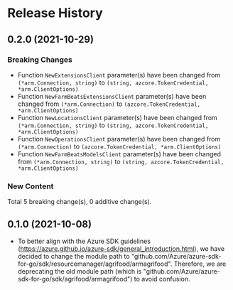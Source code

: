 # Release History

## 0.2.0 (2021-10-29)
### Breaking Changes

- Function `NewExtensionsClient` parameter(s) have been changed from `(*arm.Connection, string)` to `(string, azcore.TokenCredential, *arm.ClientOptions)`
- Function `NewFarmBeatsExtensionsClient` parameter(s) have been changed from `(*arm.Connection)` to `(azcore.TokenCredential, *arm.ClientOptions)`
- Function `NewLocationsClient` parameter(s) have been changed from `(*arm.Connection, string)` to `(string, azcore.TokenCredential, *arm.ClientOptions)`
- Function `NewOperationsClient` parameter(s) have been changed from `(*arm.Connection)` to `(azcore.TokenCredential, *arm.ClientOptions)`
- Function `NewFarmBeatsModelsClient` parameter(s) have been changed from `(*arm.Connection, string)` to `(string, azcore.TokenCredential, *arm.ClientOptions)`

### New Content


Total 5 breaking change(s), 0 additive change(s).


## 0.1.0 (2021-10-08)
- To better align with the Azure SDK guidelines (https://azure.github.io/azure-sdk/general_introduction.html), we have decided to change the module path to "github.com/Azure/azure-sdk-for-go/sdk/resourcemanager/agrifood/armagrifood". Therefore, we are deprecating the old module path (which is "github.com/Azure/azure-sdk-for-go/sdk/agrifood/armagrifood") to avoid confusion.